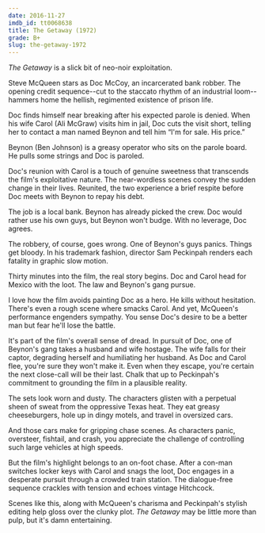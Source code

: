 ```yaml
---
date: 2016-11-27
imdb_id: tt0068638
title: The Getaway (1972)
grade: B+
slug: the-getaway-1972
---
```


_The Getaway_ is a slick bit of neo-noir exploitation.

Steve McQueen stars as Doc McCoy, an incarcerated bank robber. The opening credit sequence--cut to the staccato rhythm of an industrial loom--hammers home the hellish, regimented existence of prison life.

Doc finds himself near breaking after his expected parole is denied. When his wife Carol (Ali McGraw) visits him in jail, Doc cuts the visit short, telling her to contact a man named Beynon and tell him “I'm for sale. His price.”

Beynon (Ben Johnson) is a greasy operator who sits on the parole board. He pulls some strings and Doc is paroled.

Doc's reunion with Carol is a touch of genuine sweetness that transcends the film's exploitative nature. The near-wordless scenes convey the sudden change in their lives. Reunited, the two experience a brief respite before Doc meets with Beynon to repay his debt.

The job is a local bank. Beynon has already picked the crew. Doc would rather use his own guys, but Beynon won't budge. With no leverage, Doc agrees.

The robbery, of course, goes wrong. One of Beynon's guys panics. Things get bloody. In his trademark fashion, director Sam Peckinpah renders each fatality in graphic slow motion.

Thirty minutes into the film, the real story begins. Doc and Carol head for Mexico with the loot. The law and Beynon's gang pursue.

I love how the film avoids painting Doc as a hero. He kills without hesitation. There's even a rough scene where smacks Carol. And yet, McQueen's performance engenders sympathy. You sense Doc's desire to be a better man but fear he'll lose the battle.

It's part of the film's overall sense of dread. In pursuit of Doc, one of Beynon's gang takes a husband and wife hostage. The wife falls for their captor, degrading herself and humiliating her husband. As Doc and Carol flee, you're sure they won't make it. Even when they escape, you're certain the next close-call will be their last. Chalk that up to Peckinpah's commitment to grounding the film in a plausible reality.

The sets look worn and dusty. The characters glisten with a perpetual sheen of sweat from the oppressive Texas heat. They eat greasy cheeseburgers, hole up in dingy motels, and travel in oversized cars.

And those cars make for gripping chase scenes. As characters panic, oversteer, fishtail, and crash, you appreciate the challenge of controlling such large vehicles at high speeds.

But the film's highlight belongs to an on-foot chase. After a con-man switches locker keys with Carol and snags the loot, Doc engages in a desperate pursuit through a crowded train station. The dialogue-free sequence crackles with tension and echoes vintage Hitchcock.

Scenes like this, along with McQueen's charisma and Peckinpah's stylish editing help gloss over the clunky plot. _The Getaway_ may be little more than pulp, but it's damn entertaining.
